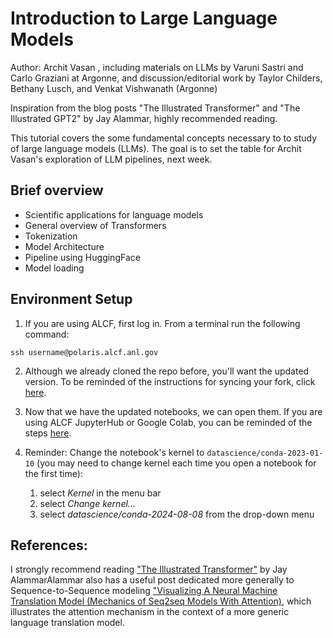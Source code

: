 # Introduction to Large Language Models 

Author: Archit Vasan , including materials on LLMs by Varuni Sastri and Carlo Graziani at Argonne, and discussion/editorial work by Taylor Childers, Bethany Lusch, and Venkat Vishwanath (Argonne)

Inspiration from the blog posts "The Illustrated Transformer" and "The Illustrated GPT2" by Jay Alammar, highly recommended reading.

This tutorial covers the some fundamental concepts necessary to to study of large language models (LLMs).  The goal is to set the table for Archit Vasan's exploration of LLM pipelines, next week.

## Brief overview
* Scientific applications for language models
* General overview of Transformers
* Tokenization
* Model Architecture
* Pipeline using HuggingFace
* Model loading

## Environment Setup
1. If you are using ALCF, first log in. From a terminal run the following command:
```
ssh username@polaris.alcf.anl.gov
```

2. Although we already cloned the repo before, you'll want the updated version.  To be reminded of the instructions for syncing your fork, click [here](https://github.com/argonne-lcf/ai-science-training-series/blob/main/00_introToAlcf/03_githubHomework.md).

3. Now that we have the updated notebooks, we can open them. If you are using ALCF JupyterHub or Google Colab, you can be reminded of the steps [here](https://github.com/argonne-lcf/ai-science-training-series/blob/main/01_intro_AI_on_Supercomputer/01_linear_regression_sgd.ipynb). 

5. Reminder: Change the notebook's kernel to `datascience/conda-2023-01-10` (you may need to change kernel each time you open a notebook for the first time):

    1. select *Kernel* in the menu bar
    2. select *Change kernel...*
    3. select *datascience/conda-2024-08-08* from the drop-down menu

## __References:__

I strongly recommend reading ["The Illustrated Transformer"](https://jalammar.github.io/illustrated-transformer/) by Jay AlammarAlammar also has a useful post dedicated more generally to Sequence-to-Sequence modeling ["Visualizing A Neural Machine Translation Model (Mechanics of Seq2seq Models With Attention)](https://jalammar.github.io/visualizing-neural-machine-translation-mechanics-of-seq2seq-models-with-attention/), which illustrates the attention mechanism in the context of a more generic language translation model.
